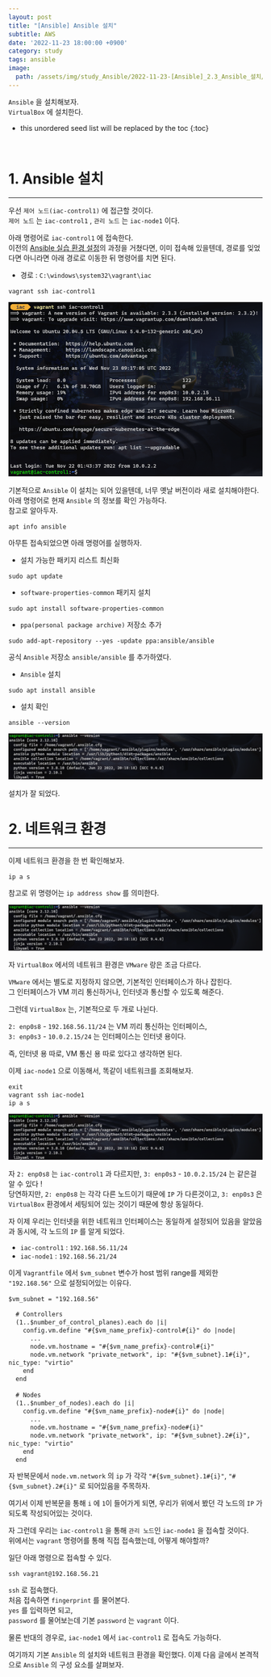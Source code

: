 ```yaml
---
layout: post
title: "[Ansible] Ansible 설치"
subtitle: AWS
date: '2022-11-23 18:00:00 +0900'
category: study
tags: ansible
image:
  path: /assets/img/study_Ansible/2022-11-23-[Ansible]_2.3_Ansible_설치/logo.png
---
```


`Ansible` 을 설치해보자.<br>
`VirtualBox` 에 설치한다.
<!--more-->

* this unordered seed list will be replaced by the toc
{:toc}

<br>

# 1. Ansible 설치
---

우선 `제어 노드(iac-control1)` 에 접근할 것이다.<br>
`제어 노드` 는 `iac-control1` , `관리 노드` 는 `iac-node1` 이다.<br>

아래 명령어로 `iac-control1` 에 접속한다.<br>
이전의 [Ansible 실습 환경 설정](https://heoj10272.github.io/study/Ansible-_Ansible_%EC%8B%A4%EC%8A%B5_%ED%99%98%EA%B2%BD_%EC%84%A4%EC%A0%95.html)의 과정을 거쳤다면, 이미 접속해 있을텐데, 경로를 잊었다면 아니라면 아래 경로로 이동한 뒤 명령어를 치면 된다.<br>

* 경로 : `C:\windows\system32\vagrant\iac`

```shell
vagrant ssh iac-control1
```

![1](/assets/img/study_Ansible/2022-11-23-[Ansible]_2.3_Ansible_설치/1.png)

기본적으로 `Ansible` 이 설치는 되어 있을텐데, 너무 옛날 버전이라 새로 설치해야한다.
<br>
아래 명령어로 현재 `Ansible` 의 정보를 확인 가능하다.<br>
참고로 알아두자.<br>

```shell
apt info ansible
```

아무튼 접속되었으면 아래 명령어를 실행하자.<br>

* 설치 가능한 패키지 리스트 최신화
```shell
sudo apt update
```

* `software-properties-common` 패키지 설치
```shell
sudo apt install software-properties-common
```

* `ppa(personal package archive)` 저장소 추가
```shell
sudo add-apt-repository --yes -update ppa:ansible/ansible
```
공식 `Ansible` 저장소 `ansible/ansible` 를 추가하였다.

* `Ansible` 설치
```shell
sudo apt install ansible
```

* 설치 확인
```shell
ansible --version
```

![2](/assets/img/study_Ansible/2022-11-23-[Ansible]_2.3_Ansible_설치/2.png)

설치가 잘 되었다.<br>

# 2. 네트워크 환경
---

이제 네트워크 환경을 한 번 확인해보자.<br>

```shell
ip a s
```

참고로 위 명령어는 `ip address show` 를 의미한다.<br>

![3](/assets/img/study_Ansible/2022-11-23-[Ansible]_2.3_Ansible_설치/2.png)

자 `VirtualBox` 에서의 네트워크 환경은 `VMware` 랑은 조금 다르다.<br>

`VMware` 에서는 별도로 지정하지 않으면, 기본적인 인터페이스가 하나 잡힌다.<br>
그 인터페이스가 VM 끼리 통신하거나, 인터넷과 통신할 수 있도록 해준다.<br>

그런데 `VirtualBox` 는, 기본적으로 두 개로 나뉜다.

`2: enp0s8` - `192.168.56.11/24` 는 VM 끼리 통신하는 인터페이스,<br>
`3: enp0s3` - `10.0.2.15/24` 는 인터페이스는 인터넷 용이다.<br>

즉, 인터넷 용 따로, VM 통신 용 따로 있다고 생각하면 된다.

이제 `iac-node1` 으로 이동해서, 똑같이 네트워크를 조회해보자.

```Shell
exit
vagrant ssh iac-node1
ip a s
```

![3](/assets/img/study_Ansible/2022-11-23-[Ansible]_2.3_Ansible_설치/2.png)

자 `2: enp0s8` 는 `iac-control1` 과 다르지만, `3: enp0s3` - `10.0.2.15/24` 는 같은걸 알 수 있다 !<br>
당연하지만, `2: enp0s8` 는 각각 다른 노드이기 때문에 `IP` 가 다른것이고, `3: enp0s3` 은 `VirtualBox` 환경에서 세팅되어 있는 것이기 때문에 항상 동일하다.

자 이제 우리는 인터넷을 위한 네트워크 인터페이스는 동일하게 설정되어 있음을 알았음과 동시에, 각 노드의 `IP` 를 알게 되었다.

* `iac-control1` : `192.168.56.11/24`
* `iac-node1` : `192.168.56.21/24`

이게 `Vagrantfile` 에서 `$vm_subnet` 변수가 host 범위 range를 제외한 `"192.168.56"` 으로 설정되어있는 이유다.
```
$vm_subnet = "192.168.56"
```

```
  # Controllers
  (1..$number_of_control_planes).each do |i|
    config.vm.define "#{$vm_name_prefix}-control#{i}" do |node|
      ...
      node.vm.hostname = "#{$vm_name_prefix}-control#{i}"
      node.vm.network "private_network", ip: "#{$vm_subnet}.1#{i}", nic_type: "virtio"
    end
  end

  # Nodes
  (1..$number_of_nodes).each do |i|
    config.vm.define "#{$vm_name_prefix}-node#{i}" do |node|
      ...
      node.vm.hostname = "#{$vm_name_prefix}-node#{i}"
      node.vm.network "private_network", ip: "#{$vm_subnet}.2#{i}", nic_type: "virtio"
    end
  end
```

자 반복문에서 `node.vm.network` 의 `ip` 가 각각 `"#{$vm_subnet}.1#{i}"`, `"#{$vm_subnet}.2#{i}"` 로 되어있음을 주목하자.

여기서 이제 반복문을 통해 `i` 에 `1`이 들어가게 되면, 우리가 위에서 봤던 각 노드의 `IP` 가 되도록 작성되어있는 것이다.

자 그런데 우리는 `iac-control1` 을 통해 `관리 노드`인 `iac-node1` 을 접속할 것이다.<br>
위에서는 `vagrant` 명령어를 통해 직접 접속했는데, 어떻게 해야할까?<br>

일단 아래 명령으로 접속할 수 있다.<br>
```shell
ssh vagrant@192.168.56.21
```

`ssh` 로 접속했다.<br>
처음 접속하면 `fingerprint` 를 물어본다.<br>
`yes` 를 입력하면 되고,<br>
`password` 를 물어보는데 기본 `password` 는 `vagrant` 이다.

물론 반대의 경우로, `iac-node1` 에서 `iac-control1` 로 접속도 가능하다.<br>

여기까지 기본 `Ansible` 의 설치와 네트워크 환경을 확인했다.
이제 다음 글에서 본격적으로 `Ansible` 의 구성 요소를 살펴보자.<br>
